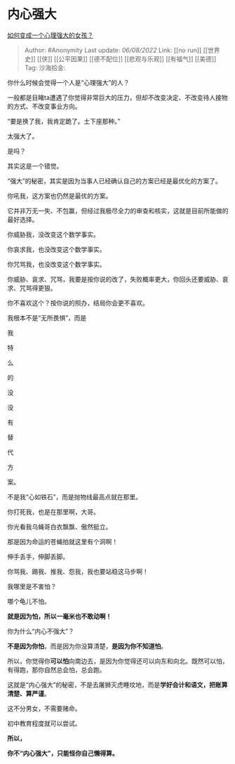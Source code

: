 # 内心强大
[如何变成一个心理强大的女孩？](https://www.zhihu.com/question/542764581/answer/2612102490)

> Author: #Anonymity
> Last update: *06/08/2022*
> Link: [[no run]] [[世界史]] [[侠]] [[公平因果]] [[德不配位]] [[悲观与乐观]] [[有福气]] [[美德]]
> Tag:
> 沙海拾金:

你什么时候会觉得一个人是“心理强大”的人？

一般都是目睹ta遭遇了你觉得非常巨大的压力，但却不改变决定、不改变待人接物的方式、不改变事业方向。

“要是换了我，我肯定跪了。土下座那种。”

太强大了。

是吗？

其实这是一个错觉。

“强大”的秘密，其实是因为当事人已经确认自己的方案已经是最优化的方案了。

你吼我，这方案也仍然是最优的方案。

它并非万无一失、不包赢，但经过我极尽全力的审查和核实，这就是目前所能做的最好选择。

你威胁我，没改变这个数学事实。

你哀求我，也没改变这个数学事实。

你咒骂我，也没改变这个数学事实。

你威胁、哀求、咒骂，我要是按你说的改了，失败概率更大，你回头还要威胁、哀求、咒骂得更狠。

你不喜欢这个？按你说的照办，结局你会更不喜欢。

我根本不是“无所畏惧”，而是

我

特

么

的

没

没

有

替

代

方

案。

不是我“心如铁石”，而是抛物线最高点就在那里。

你打死我，也是在那里啊，大哥。

你光看我乌蝇哥白衣飘飘、傲然挺立。

那是因为命运的苍蝇拍就这里有个洞啊！

伸手丢手，伸脚丢脚。

你骂我、踢我、推我、怨我，我也要站稳这马步啊！

我哪里是不害怕？

哪个龟儿不怕。

**就是因为怕，所以一毫米也不敢动啊！**

你为什么“内心不强大”？

**不是因为你怕**，而是因为你没算清楚，**是因为你不知道怕**。

所以，你觉得你**可以怕**向南边去，是因为你觉得还可以向东和向北。既然可以怕，有得跑，那你自然总会怕，总会跑。

这就是“内心强大”的秘密，不是去屠狮灭虎睡坟地，而是**学好会计和语文，把账算清楚、算严谨**。

这不分男女，不需要赌命。

初中教育程度就可以尝试。

**所以，**

**你不“内心强大”，只能怪你自己懒得算。**
